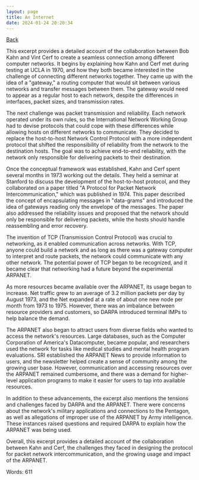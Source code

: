 ```yaml
---
layout: page
title: An Internet
date: 2024-01-24 20:20:34
---
```


[Back](./)


This excerpt provides a detailed account of the collaboration between Bob Kahn and Vint Cerf to create a seamless connection among different computer networks. It begins by explaining how Kahn and Cerf met during testing at UCLA in 1970, and how they both became interested in the challenge of connecting different networks together. They came up with the idea of a "gateway," a routing computer that would sit between various networks and transfer messages between them. The gateway would need to appear as a regular host to each network, despite the differences in interfaces, packet sizes, and transmission rates.

The next challenge was packet transmission and reliability. Each network operated under its own rules, so the International Network Working Group had to devise protocols that could cope with these differences while allowing hosts on different networks to communicate. They decided to replace the host-to-host Network Control Protocol with a more independent protocol that shifted the responsibility of reliability from the network to the destination hosts. The goal was to achieve end-to-end reliability, with the network only responsible for delivering packets to their destination.

Once the conceptual framework was established, Kahn and Cerf spent several months in 1973 working out the details. They held a seminar at Stanford to discuss the development of the host-to-host protocol, and they collaborated on a paper titled "A Protocol for Packet Network Intercommunication," which was published in 1974. This paper described the concept of encapsulating messages in "data-grams" and introduced the idea of gateways reading only the envelope of the messages. The paper also addressed the reliability issues and proposed that the network should only be responsible for delivering packets, while the hosts should handle reassembling and error recovery.

The invention of TCP (Transmission Control Protocol) was crucial to networking, as it enabled communication across networks. With TCP, anyone could build a network and as long as there was a gateway computer to interpret and route packets, the network could communicate with any other network. The potential power of TCP began to be recognized, and it became clear that networking had a future beyond the experimental ARPANET.

As more resources became available over the ARPANET, its usage began to increase. Net traffic grew to an average of 3.2 million packets per day by August 1973, and the Net expanded at a rate of about one new node per month from 1973 to 1975. However, there was an imbalance between resource providers and customers, so DARPA introduced terminal IMPs to help balance the demand.

The ARPANET also began to attract users from diverse fields who wanted to access the network's resources. Large databases, such as the Computer Corporation of America's Datacomputer, became popular, and researchers used the network for tasks like medical studies and mental health program evaluations. SRI established the ARPANET News to provide information to users, and the newsletter helped create a sense of community among the growing user base. However, communication and accessing resources over the ARPANET remained cumbersome, and there was a demand for higher-level application programs to make it easier for users to tap into available resources.

In addition to these advancements, the excerpt also mentions the tensions and challenges faced by DARPA and the ARPANET. There were concerns about the network's military applications and connections to the Pentagon, as well as allegations of improper use of the ARPANET by Army intelligence. These instances raised questions and required DARPA to explain how the ARPANET was being used.

Overall, this excerpt provides a detailed account of the collaboration between Kahn and Cerf, the challenges they faced in designing the protocol for packet network intercommunication, and the growing usage and impact of the ARPANET.

Words: 611